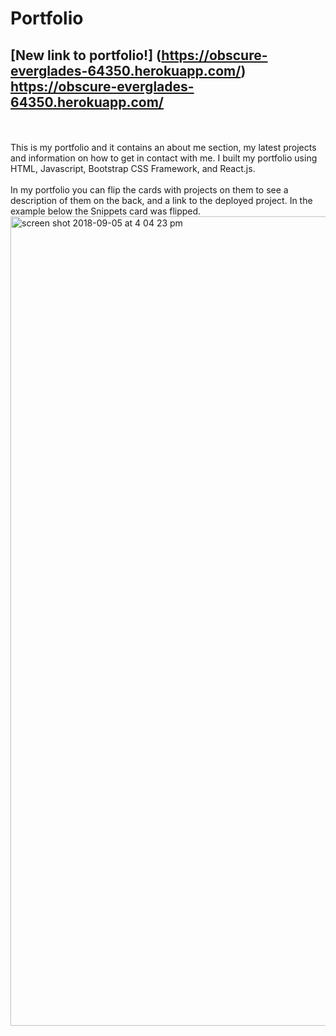 # Portfolio
## [New link to portfolio!] (https://obscure-everglades-64350.herokuapp.com/) https://obscure-everglades-64350.herokuapp.com/
<br>
<br>
This is my portfolio and it contains an about me section, my latest projects and information on how to get in contact with me. I built my portfolio using HTML, Javascript, Bootstrap CSS Framework, and React.js.
<br>
<br>
In my portfolio you can flip the cards with projects on them to see a description of them on the back, and a link to the deployed project. In the example below the Snippets card was flipped.
<br>
<img width="1295" alt="screen shot 2018-09-05 at 4 04 23 pm" src="https://user-images.githubusercontent.com/22462010/45118374-5358c400-b126-11e8-9a36-e92135d43419.png">
